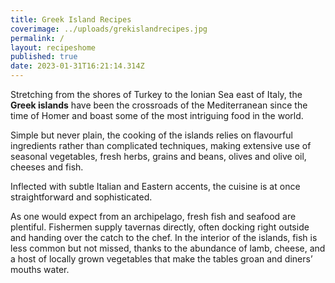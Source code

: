 ```yaml
---
title: Greek Island Recipes
coverimage: ../uploads/grekislandrecipes.jpg
permalink: /
layout: recipeshome
published: true
date: 2023-01-31T16:21:14.314Z
---
```

Stretching from the shores of Turkey to the Ionian Sea east of Italy, the **Greek islands** have been the crossroads of the Mediterranean since the time of Homer and boast some of the most intriguing food in the world.

Simple but never plain, the cooking of the islands relies on flavourful ingredients rather than complicated techniques, making extensive use of seasonal vegetables, fresh herbs, grains and beans, olives and olive oil, cheeses and fish.

Inflected with subtle Italian and Eastern accents, the cuisine is at once straightforward and sophisticated.

As one would expect from an archipelago, fresh fish and seafood are plentiful. Fishermen supply tavernas directly, often docking right outside and handing over the catch to the chef. In the interior of the islands, fish is less common but not missed, thanks to the abundance of lamb, cheese, and a host of locally grown vegetables that make the tables groan and diners’ mouths water.